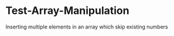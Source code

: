 Test-Array-Manipulation
=======================

Inserting multiple elements in an array which skip existing numbers
